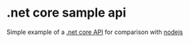 # .net core sample api
Simple example of a [.net core API](https://github.com/tresende/dotnetcoresampleapi) for comparison with [nodejs](https://github.com/tresende/nodejssampleapi)
